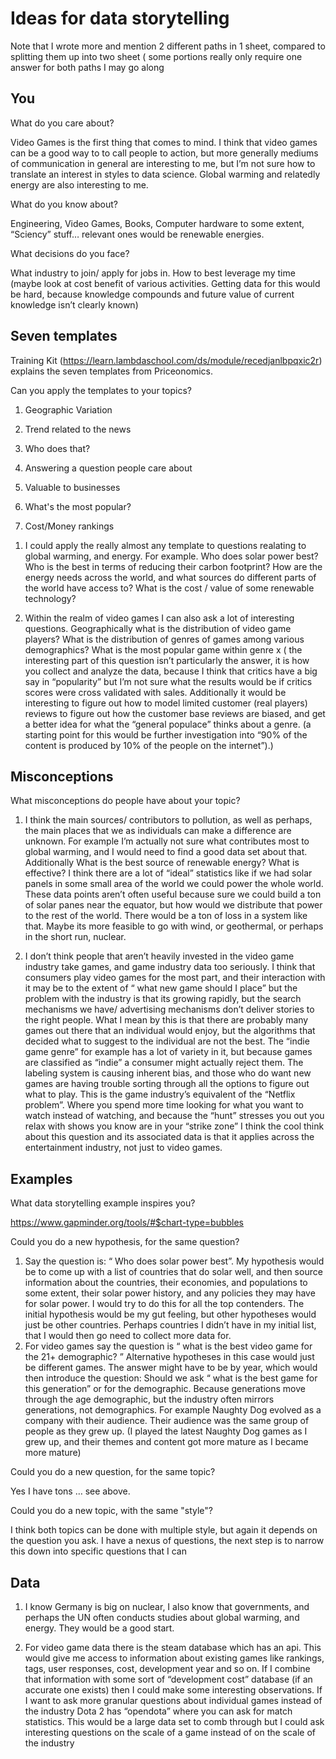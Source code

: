 
# Ideas for data storytelling 

Note that I wrote more and mention 2 different paths in 1 sheet, compared to splitting them up into two sheet ( some portions really only require one answer for both paths I may go along

## You

What do you care about?

Video Games is the first thing that comes to mind. I think that video games can be a good way to to call people to action, but more generally mediums of communication in general are interesting to me, but I’m not sure how to translate an interest in styles to data science. Global warming and relatedly energy are also interesting to me. 

What do you know about?

Engineering, Video Games, Books, Computer hardware to some extent, “Sciency” stuff… relevant ones would be renewable energies.

What decisions do you face?

What industry to join/ apply for jobs in.  How to best leverage my time (maybe look at cost benefit of various activities. Getting data for this would be hard, because knowledge compounds and future value of current knowledge isn’t clearly known)



## Seven templates

Training Kit (https://learn.lambdaschool.com/ds/module/recedjanlbpqxic2r) explains the seven templates from Priceonomics.

Can you apply the templates to your topics? 

1. Geographic Variation


2. Trend related to the news


3. Who does that?


4. Answering a question people care about


5. Valuable to businesses


6. What's the most popular?


7. Cost/Money rankings

1) I could apply the really almost any template to questions realating to global warming, and energy. For example. Who does solar power best? Who is the best in terms of reducing their carbon footprint? How are the energy needs across the world, and what sources do different parts of the world have access to?  What is the cost / value of some renewable technology?


2) Within the realm of video games I can also ask a lot of interesting questions. Geographically what is the distribution of video game players? What is the distribution of genres of games among various demographics? What is the most popular game within genre x ( the interesting part of this question isn’t particularly the answer, it is how you collect and analyze the data, because I think that critics have a big say in “popularity” but I’m not sure what the results would be if critics scores were cross validated with sales. Additionally it would be interesting to figure out how to model limited customer (real players) reviews to figure out how the customer base reviews are biased, and get a better idea for what the “general populace” thinks about a genre. (a starting point for this would be further investigation into “90% of the content is produced by 10% of the people on the internet”).)



## Misconceptions

What misconceptions do people have about your topic?
1) I think the main sources/ contributors to pollution, as well as perhaps, the main places that we as individuals can make a difference are unknown. For example I’m actually not sure what contributes most to global warming, and I would need to find a good data set about that. Additionally What is the best source of renewable energy? What is effective? I think there are a lot of “ideal” statistics like if we had solar panels in some small area of the world we could power the whole world. These data points aren’t often useful because sure we could build a ton of solar panes near the equator, but how would we distribute that power to the rest of the world. There would be a ton of loss in a system like that. Maybe its more feasible to go with wind, or geothermal, or perhaps in the short run, nuclear. 


2) I don’t think people that aren’t heavily invested in the video game industry take games, and game industry data too seriously. I think that consumers play video games for the most part, and their interaction with it may be to the extent of “ what new game should I place” but the problem with the industry is that its growing rapidly, but the search mechanisms we have/ advertising mechanisms don’t deliver stories to the right people. What I mean by this is that there are probably many games out there that an individual would enjoy, but the algorithms that decided what to suggest to the individual are not the best. The “indie game genre” for example has a lot of variety in it, but because games are classified as “indie”  a consumer might actually reject them.  The labeling system is causing inherent bias, and those who do want new games are having trouble sorting through all the options to figure out what to play. This is the game industry’s equivalent of the “Netflix problem”. Where you spend more time looking for what you want to watch instead of watching, and because the “hunt” stresses you out you relax with shows you know are in your “strike zone”  I think the cool think about this question and its associated data is that it applies across the entertainment industry, not just to video games. 


## Examples

What data storytelling example inspires you?

https://www.gapminder.org/tools/#$chart-type=bubbles

Could you do a new hypothesis, for the same question?

1) Say the question is:  “ Who does solar power best”. My hypothesis would be to come up with a list of countries that do solar well, and then source information about the countries, their economies, and populations to some extent, their solar power history, and any policies they may have for solar power. I would try to do this for all the top contenders. The initial hypothesis would be my gut feeling, but other hypotheses would just be other countries.  Perhaps countries I didn’t have in my initial list, that I would then go need to collect more data for. 
2) For video games say the question is “ what is the best video game for the 21+ demographic? ” Alternative hypotheses in this case would just be different games. The answer might have to be by year, which would then introduce the question: Should we ask “ what is the best game for this generation” or for the demographic. Because generations move through the age demographic, but the industry often mirrors generations, not demographics. For example  Naughty Dog evolved as a company with their audience. Their audience was the same group of people as they grew up. (I played the latest Naughty Dog games as I grew up, and their themes and content got more mature as I became more mature)

Could you do a new question, for the same topic?

Yes I have tons … see above.

Could you do a new topic, with the same "style"?

I think both topics can be done with multiple style, but again it depends on the question you ask. I have a nexus of questions, the next step is to narrow this down into specific questions that I can 



## Data

1) I know Germany is big on nuclear, I also know that governments, and perhaps the UN often conducts studies about global warming, and energy. They would be a good start.

2) For video game data there is the steam database which has an api. This would give me access to information about existing games like rankings, tags, user responses, cost, development year and so on. If I combine that information with some sort of “development cost” database (if an accurate one exists) then I could make some interesting observations. If I want to ask more granular questions about individual games instead of the industry Dota 2 has “opendota” where you can ask for match statistics. This would be a large data set to comb through but I could ask interesting questions on the scale of a game instead of on the scale of the industry


